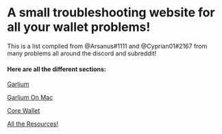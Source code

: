 # A small troubleshooting website for all your wallet problems!

This is a list compiled from @Arsanus#1111 and @Cyprian01#2167 from many problems all around the discord and subreddit!

#### Here are all the different sections:

[Garlium](cyprian831.github.io/garlium)

[Garlium On Mac](cyprian831.github.io/garliumMac)

[Core Wallet](cyprian831.github.io/corewallet)

[All the Resources!](cyprian831.github.io/resources)

